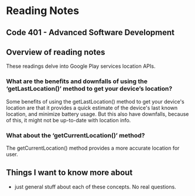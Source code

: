 # Reading Notes


## Code 401 - Advanced Software Development

## Overview of reading notes

These readings delve into Google Play services location APIs.

### What are the benefits and downfalls of using the ‘getLastLocation()’ method to get your device’s location?

Some benefits of using the getLastLocation() method to get your device's location are that it provides a quick estimate of the device's last known location, and minimize battery usage. But this also have downfalls, because of this, it might not be up-to-date with location info.

### What about the ‘getCurrentLocation()’ method?

The getCurrentLocation() method provides a more accurate location for user.

## Things I want to know more about

* just general stuff about each of these concepts. No real questions.